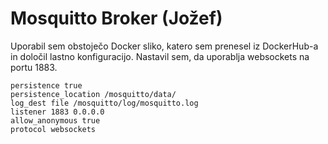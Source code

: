 # Mosquitto Broker (Jožef)

Uporabil sem obstoječo Docker sliko, katero sem prenesel iz DockerHub-a in določil lastno konfiguracijo. Nastavil sem, da uporablja websockets na portu 1883.

```
persistence true
persistence_location /mosquitto/data/
log_dest file /mosquitto/log/mosquitto.log
listener 1883 0.0.0.0
allow_anonymous true
protocol websockets
```